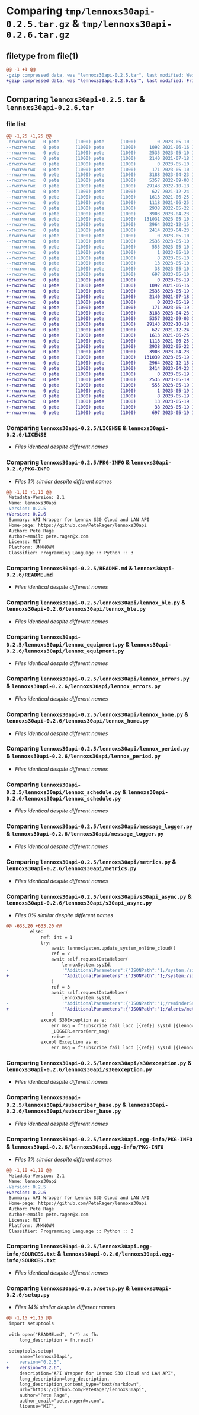 # Comparing `tmp/lennoxs30api-0.2.5.tar.gz` & `tmp/lennoxs30api-0.2.6.tar.gz`

## filetype from file(1)

```diff
@@ -1 +1 @@
-gzip compressed data, was "lennoxs30api-0.2.5.tar", last modified: Wed May 10 12:02:30 2023, max compression
+gzip compressed data, was "lennoxs30api-0.2.6.tar", last modified: Fri May 19 12:24:23 2023, max compression
```

## Comparing `lennoxs30api-0.2.5.tar` & `lennoxs30api-0.2.6.tar`

### file list

```diff
@@ -1,25 +1,25 @@
-drwxrwxrwx   0 pete      (1000) pete      (1000)        0 2023-05-10 12:02:30.274798 lennoxs30api-0.2.5/
--rwxrwxrwx   0 pete      (1000) pete      (1000)     1092 2021-06-16 19:56:17.000000 lennoxs30api-0.2.5/LICENSE
--rwxrwxrwx   0 pete      (1000) pete      (1000)     2535 2023-05-10 12:02:30.271797 lennoxs30api-0.2.5/PKG-INFO
--rwxrwxrwx   0 pete      (1000) pete      (1000)     2140 2021-07-18 14:46:26.000000 lennoxs30api-0.2.5/README.md
-drwxrwxrwx   0 pete      (1000) pete      (1000)        0 2023-05-10 12:02:30.188796 lennoxs30api-0.2.5/lennoxs30api/
--rwxrwxrwx   0 pete      (1000) pete      (1000)      171 2023-05-10 12:00:03.000000 lennoxs30api-0.2.5/lennoxs30api/__init__.py
--rwxrwxrwx   0 pete      (1000) pete      (1000)     3188 2023-04-23 14:36:07.000000 lennoxs30api-0.2.5/lennoxs30api/lennox_ble.py
--rwxrwxrwx   0 pete      (1000) pete      (1000)     5357 2022-09-03 00:30:25.000000 lennoxs30api-0.2.5/lennoxs30api/lennox_equipment.py
--rwxrwxrwx   0 pete      (1000) pete      (1000)    29143 2022-10-18 13:38:00.000000 lennoxs30api-0.2.5/lennoxs30api/lennox_errors.py
--rwxrwxrwx   0 pete      (1000) pete      (1000)      627 2021-12-24 15:46:31.000000 lennoxs30api-0.2.5/lennoxs30api/lennox_home.py
--rwxrwxrwx   0 pete      (1000) pete      (1000)     1613 2021-06-25 11:10:06.000000 lennoxs30api-0.2.5/lennoxs30api/lennox_period.py
--rwxrwxrwx   0 pete      (1000) pete      (1000)     1118 2021-06-25 11:10:06.000000 lennoxs30api-0.2.5/lennoxs30api/lennox_schedule.py
--rwxrwxrwx   0 pete      (1000) pete      (1000)     2938 2022-05-22 21:24:48.000000 lennoxs30api-0.2.5/lennoxs30api/message_logger.py
--rwxrwxrwx   0 pete      (1000) pete      (1000)     3903 2023-04-23 14:36:07.000000 lennoxs30api-0.2.5/lennoxs30api/metrics.py
--rwxrwxrwx   0 pete      (1000) pete      (1000)   131031 2023-05-10 12:00:03.000000 lennoxs30api-0.2.5/lennoxs30api/s30api_async.py
--rwxrwxrwx   0 pete      (1000) pete      (1000)     2964 2022-12-15 21:56:21.000000 lennoxs30api-0.2.5/lennoxs30api/s30exception.py
--rwxrwxrwx   0 pete      (1000) pete      (1000)     2414 2023-04-23 14:36:07.000000 lennoxs30api-0.2.5/lennoxs30api/subscriber_base.py
-drwxrwxrwx   0 pete      (1000) pete      (1000)        0 2023-05-10 12:02:30.255797 lennoxs30api-0.2.5/lennoxs30api.egg-info/
--rwxrwxrwx   0 pete      (1000) pete      (1000)     2535 2023-05-10 12:02:29.000000 lennoxs30api-0.2.5/lennoxs30api.egg-info/PKG-INFO
--rwxrwxrwx   0 pete      (1000) pete      (1000)      555 2023-05-10 12:02:29.000000 lennoxs30api-0.2.5/lennoxs30api.egg-info/SOURCES.txt
--rwxrwxrwx   0 pete      (1000) pete      (1000)        1 2023-05-10 12:02:29.000000 lennoxs30api-0.2.5/lennoxs30api.egg-info/dependency_links.txt
--rwxrwxrwx   0 pete      (1000) pete      (1000)        8 2023-05-10 12:02:29.000000 lennoxs30api-0.2.5/lennoxs30api.egg-info/requires.txt
--rwxrwxrwx   0 pete      (1000) pete      (1000)       13 2023-05-10 12:02:29.000000 lennoxs30api-0.2.5/lennoxs30api.egg-info/top_level.txt
--rwxrwxrwx   0 pete      (1000) pete      (1000)       38 2023-05-10 12:02:30.275796 lennoxs30api-0.2.5/setup.cfg
--rwxrwxrwx   0 pete      (1000) pete      (1000)      697 2023-05-10 12:00:03.000000 lennoxs30api-0.2.5/setup.py
+drwxrwxrwx   0 pete      (1000) pete      (1000)        0 2023-05-19 12:24:23.220982 lennoxs30api-0.2.6/
+-rwxrwxrwx   0 pete      (1000) pete      (1000)     1092 2021-06-16 19:56:17.000000 lennoxs30api-0.2.6/LICENSE
+-rwxrwxrwx   0 pete      (1000) pete      (1000)     2535 2023-05-19 12:24:23.218983 lennoxs30api-0.2.6/PKG-INFO
+-rwxrwxrwx   0 pete      (1000) pete      (1000)     2140 2021-07-18 14:46:26.000000 lennoxs30api-0.2.6/README.md
+drwxrwxrwx   0 pete      (1000) pete      (1000)        0 2023-05-19 12:24:23.123984 lennoxs30api-0.2.6/lennoxs30api/
+-rwxrwxrwx   0 pete      (1000) pete      (1000)      171 2023-05-19 12:21:17.000000 lennoxs30api-0.2.6/lennoxs30api/__init__.py
+-rwxrwxrwx   0 pete      (1000) pete      (1000)     3188 2023-04-23 14:36:07.000000 lennoxs30api-0.2.6/lennoxs30api/lennox_ble.py
+-rwxrwxrwx   0 pete      (1000) pete      (1000)     5357 2022-09-03 00:30:25.000000 lennoxs30api-0.2.6/lennoxs30api/lennox_equipment.py
+-rwxrwxrwx   0 pete      (1000) pete      (1000)    29143 2022-10-18 13:38:00.000000 lennoxs30api-0.2.6/lennoxs30api/lennox_errors.py
+-rwxrwxrwx   0 pete      (1000) pete      (1000)      627 2021-12-24 15:46:31.000000 lennoxs30api-0.2.6/lennoxs30api/lennox_home.py
+-rwxrwxrwx   0 pete      (1000) pete      (1000)     1613 2021-06-25 11:10:06.000000 lennoxs30api-0.2.6/lennoxs30api/lennox_period.py
+-rwxrwxrwx   0 pete      (1000) pete      (1000)     1118 2021-06-25 11:10:06.000000 lennoxs30api-0.2.6/lennoxs30api/lennox_schedule.py
+-rwxrwxrwx   0 pete      (1000) pete      (1000)     2938 2022-05-22 21:24:48.000000 lennoxs30api-0.2.6/lennoxs30api/message_logger.py
+-rwxrwxrwx   0 pete      (1000) pete      (1000)     3903 2023-04-23 14:36:07.000000 lennoxs30api-0.2.6/lennoxs30api/metrics.py
+-rwxrwxrwx   0 pete      (1000) pete      (1000)   131039 2023-05-19 12:21:17.000000 lennoxs30api-0.2.6/lennoxs30api/s30api_async.py
+-rwxrwxrwx   0 pete      (1000) pete      (1000)     2964 2022-12-15 21:56:21.000000 lennoxs30api-0.2.6/lennoxs30api/s30exception.py
+-rwxrwxrwx   0 pete      (1000) pete      (1000)     2414 2023-04-23 14:36:07.000000 lennoxs30api-0.2.6/lennoxs30api/subscriber_base.py
+drwxrwxrwx   0 pete      (1000) pete      (1000)        0 2023-05-19 12:24:23.200983 lennoxs30api-0.2.6/lennoxs30api.egg-info/
+-rwxrwxrwx   0 pete      (1000) pete      (1000)     2535 2023-05-19 12:24:22.000000 lennoxs30api-0.2.6/lennoxs30api.egg-info/PKG-INFO
+-rwxrwxrwx   0 pete      (1000) pete      (1000)      555 2023-05-19 12:24:22.000000 lennoxs30api-0.2.6/lennoxs30api.egg-info/SOURCES.txt
+-rwxrwxrwx   0 pete      (1000) pete      (1000)        1 2023-05-19 12:24:22.000000 lennoxs30api-0.2.6/lennoxs30api.egg-info/dependency_links.txt
+-rwxrwxrwx   0 pete      (1000) pete      (1000)        8 2023-05-19 12:24:22.000000 lennoxs30api-0.2.6/lennoxs30api.egg-info/requires.txt
+-rwxrwxrwx   0 pete      (1000) pete      (1000)       13 2023-05-19 12:24:22.000000 lennoxs30api-0.2.6/lennoxs30api.egg-info/top_level.txt
+-rwxrwxrwx   0 pete      (1000) pete      (1000)       38 2023-05-19 12:24:23.221983 lennoxs30api-0.2.6/setup.cfg
+-rwxrwxrwx   0 pete      (1000) pete      (1000)      697 2023-05-19 12:21:17.000000 lennoxs30api-0.2.6/setup.py
```

### Comparing `lennoxs30api-0.2.5/LICENSE` & `lennoxs30api-0.2.6/LICENSE`

 * *Files identical despite different names*

### Comparing `lennoxs30api-0.2.5/PKG-INFO` & `lennoxs30api-0.2.6/PKG-INFO`

 * *Files 1% similar despite different names*

```diff
@@ -1,10 +1,10 @@
 Metadata-Version: 2.1
 Name: lennoxs30api
-Version: 0.2.5
+Version: 0.2.6
 Summary: API Wrapper for Lennox S30 Cloud and LAN API
 Home-page: https://github.com/PeteRager/lennoxs30api
 Author: Pete Rage
 Author-email: pete.rager@x.com
 License: MIT
 Platform: UNKNOWN
 Classifier: Programming Language :: Python :: 3
```

### Comparing `lennoxs30api-0.2.5/README.md` & `lennoxs30api-0.2.6/README.md`

 * *Files identical despite different names*

### Comparing `lennoxs30api-0.2.5/lennoxs30api/lennox_ble.py` & `lennoxs30api-0.2.6/lennoxs30api/lennox_ble.py`

 * *Files identical despite different names*

### Comparing `lennoxs30api-0.2.5/lennoxs30api/lennox_equipment.py` & `lennoxs30api-0.2.6/lennoxs30api/lennox_equipment.py`

 * *Files identical despite different names*

### Comparing `lennoxs30api-0.2.5/lennoxs30api/lennox_errors.py` & `lennoxs30api-0.2.6/lennoxs30api/lennox_errors.py`

 * *Files identical despite different names*

### Comparing `lennoxs30api-0.2.5/lennoxs30api/lennox_home.py` & `lennoxs30api-0.2.6/lennoxs30api/lennox_home.py`

 * *Files identical despite different names*

### Comparing `lennoxs30api-0.2.5/lennoxs30api/lennox_period.py` & `lennoxs30api-0.2.6/lennoxs30api/lennox_period.py`

 * *Files identical despite different names*

### Comparing `lennoxs30api-0.2.5/lennoxs30api/lennox_schedule.py` & `lennoxs30api-0.2.6/lennoxs30api/lennox_schedule.py`

 * *Files identical despite different names*

### Comparing `lennoxs30api-0.2.5/lennoxs30api/message_logger.py` & `lennoxs30api-0.2.6/lennoxs30api/message_logger.py`

 * *Files identical despite different names*

### Comparing `lennoxs30api-0.2.5/lennoxs30api/metrics.py` & `lennoxs30api-0.2.6/lennoxs30api/metrics.py`

 * *Files identical despite different names*

### Comparing `lennoxs30api-0.2.5/lennoxs30api/s30api_async.py` & `lennoxs30api-0.2.6/lennoxs30api/s30api_async.py`

 * *Files 0% similar despite different names*

```diff
@@ -633,20 +633,20 @@
         else:
             ref: int = 1
             try:
                 await lennoxSystem.update_system_online_cloud()
                 ref = 2
                 await self.requestDataHelper(
                     lennoxSystem.sysId,
-                    '"AdditionalParameters":{"JSONPath":"1;/system;/zones;/occupancy;/schedules;"}',
+                    '"AdditionalParameters":{"JSONPath":"1;/system;/zones;/occupancy;/schedules;/reminderSensors;/reminders;/alerts/active;"}',
                 )
                 ref = 3
                 await self.requestDataHelper(
                     lennoxSystem.sysId,
-                    '"AdditionalParameters":{"JSONPath":"1;/reminderSensors;/reminders;/alerts/active;/alerts/meta;/dealers;/devices;/equipments;/fwm;/ocst;"}',
+                    '"AdditionalParameters":{"JSONPath":"1;/alerts/meta;/dealers;/devices;/equipments;/system;/fwm;/ocst;"}',
                 )
             except S30Exception as e:
                 err_msg = f"subscribe fail locc [{ref}] sysId [{lennoxSystem.sysId}] {e.as_string()}"
                 _LOGGER.error(err_msg)
                 raise e
             except Exception as e:
                 err_msg = f"subscribe fail locd [{ref}] sysId [{lennoxSystem.sysId}] [{e}]"
```

### Comparing `lennoxs30api-0.2.5/lennoxs30api/s30exception.py` & `lennoxs30api-0.2.6/lennoxs30api/s30exception.py`

 * *Files identical despite different names*

### Comparing `lennoxs30api-0.2.5/lennoxs30api/subscriber_base.py` & `lennoxs30api-0.2.6/lennoxs30api/subscriber_base.py`

 * *Files identical despite different names*

### Comparing `lennoxs30api-0.2.5/lennoxs30api.egg-info/PKG-INFO` & `lennoxs30api-0.2.6/lennoxs30api.egg-info/PKG-INFO`

 * *Files 1% similar despite different names*

```diff
@@ -1,10 +1,10 @@
 Metadata-Version: 2.1
 Name: lennoxs30api
-Version: 0.2.5
+Version: 0.2.6
 Summary: API Wrapper for Lennox S30 Cloud and LAN API
 Home-page: https://github.com/PeteRager/lennoxs30api
 Author: Pete Rage
 Author-email: pete.rager@x.com
 License: MIT
 Platform: UNKNOWN
 Classifier: Programming Language :: Python :: 3
```

### Comparing `lennoxs30api-0.2.5/lennoxs30api.egg-info/SOURCES.txt` & `lennoxs30api-0.2.6/lennoxs30api.egg-info/SOURCES.txt`

 * *Files identical despite different names*

### Comparing `lennoxs30api-0.2.5/setup.py` & `lennoxs30api-0.2.6/setup.py`

 * *Files 14% similar despite different names*

```diff
@@ -1,15 +1,15 @@
 import setuptools
 
 with open("README.md", "r") as fh:
     long_description = fh.read()
 
 setuptools.setup(
     name="lennoxs30api",
-    version="0.2.5",
+    version="0.2.6",
     description="API Wrapper for Lennox S30 Cloud and LAN API",
     long_description=long_description,
     long_description_content_type="text/markdown",
     url="https://github.com/PeteRager/lennoxs30api",
     author="Pete Rage",
     author_email="pete.rager@x.com",
     license="MIT",
```

